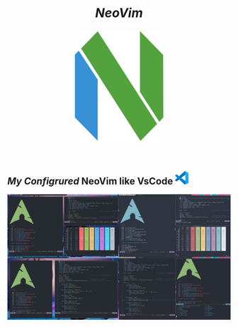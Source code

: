 <div align="center">
  <h1><i><b>NeoVim</b></i></h1>
</div>


###
<div align="center">
<img height=250 width=200 src="./.screenshots/neovim-mark-flat.png"/> 
</div>
<br> </br>

## _**My Configrured**_ NeoVim like VsCode <img height=30  src="./.screenshots/vscode.jpg"/> 


![vim_pics](.screenshots/My_POST.png)

